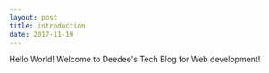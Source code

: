 ```yaml
---
layout: post
title: introduction
date: 2017-11-19
---
```


Hello World! Welcome to Deedee's Tech Blog for Web development!
